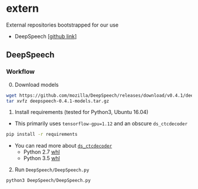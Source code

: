 # extern

External repositories bootstrapped for our use

- DeepSpeech [[github link]](https://github.com/mozilla/DeepSpeech)

## DeepSpeech

### Workflow

0. Download models

  ```bash
  wget https://github.com/mozilla/DeepSpeech/releases/download/v0.4.1/deepspeech-0.4.1-models.tar.gz
  tar xvfz deepspeech-0.4.1-models.tar.gz
  ```
1. Install requirements (tested for Python3, Ubuntu 16.04)
  - This primarily uses `tensorflow-gpu=1.12` and an obscure `ds_ctcdecoder`
  ```bash
  pip install -r requirements
  ```
  - You can read more about
    [`ds_ctcdecoder`](https://tools.taskcluster.net/index/project.deepspeech.deepspeech.native_client.master/cpu-ctc)
    - Python 2.7 [whl](https://index.taskcluster.net/v1/task/project.deepspeech.deepspeech.native_client.master.cpu-ctc/artifacts/public/ds_ctcdecoder-0.5.0a1-cp27-cp27m-manylinux1_x86_64.whl)
    - Python 3.5 [whl](https://index.taskcluster.net/v1/task/project.deepspeech.deepspeech.native_client.master.cpu-ctc/artifacts/public/ds_ctcdecoder-0.5.0a1-cp35-cp35m-manylinux1_x86_64.whl)
2. Run `DeepSpeech/DeepSpeech.py` 

  ```bash
  python3 DeepSpeech/DeepSpeech.py 
  ```

